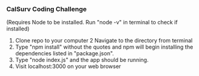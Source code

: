 ### CalSurv Coding Challenge
(Requires Node to be installed. Run "node -v" in terminal to check if installed)
1. Clone repo to your computer
2 Navigate to the directory from terminal
3. Type "npm install" without the quotes and npm will begin installing the dependencies listed in "package.json".
4. Type "node index.js" and the app should be running.
5. Visit localhost:3000 on your web browser
